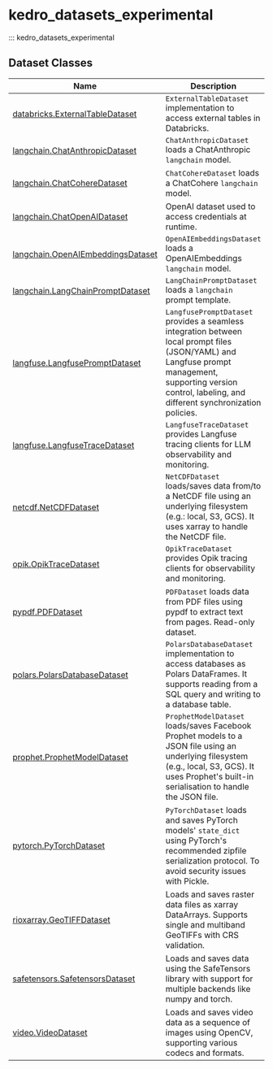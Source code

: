 # kedro_datasets_experimental

::: kedro_datasets_experimental

## Dataset Classes

Name | Description
-----|------------
[databricks.ExternalTableDataset](databricks.ExternalTableDataset.md) | ``ExternalTableDataset`` implementation to access external tables in Databricks.
[langchain.ChatAnthropicDataset](langchain.ChatAnthropicDataset.md) | ``ChatAnthropicDataset`` loads a ChatAnthropic `langchain` model.
[langchain.ChatCohereDataset](langchain.ChatCohereDataset.md) | ``ChatCohereDataset`` loads a ChatCohere `langchain` model.
[langchain.ChatOpenAIDataset](langchain.ChatOpenAIDataset.md) | OpenAI dataset used to access credentials at runtime.
[langchain.OpenAIEmbeddingsDataset](langchain.OpenAIEmbeddingsDataset.md) | ``OpenAIEmbeddingsDataset`` loads a OpenAIEmbeddings `langchain` model.
[langchain.LangChainPromptDataset](langchain.LangChainPromptDataset.md) | ``LangChainPromptDataset`` loads a `langchain` prompt template.
[langfuse.LangfusePromptDataset](langfuse.LangfusePromptDataset.md) | ``LangfusePromptDataset`` provides a seamless integration between local prompt files (JSON/YAML) and Langfuse prompt management, supporting version control, labeling, and different synchronization policies.
[langfuse.LangfuseTraceDataset](langfuse.LangfuseTraceDataset.md) | ``LangfuseTraceDataset`` provides Langfuse tracing clients for LLM observability and monitoring.
[netcdf.NetCDFDataset](netcdf.NetCDFDataset.md) | ``NetCDFDataset`` loads/saves data from/to a NetCDF file using an underlying filesystem (e.g.: local, S3, GCS). It uses xarray to handle the NetCDF file.
[opik.OpikTraceDataset](opik.OpikTraceDataset.md) | ``OpikTraceDataset`` provides Opik tracing clients for observability and monitoring.
[pypdf.PDFDataset](pypdf.PDFDataset.md) | ``PDFDataset`` loads data from PDF files using pypdf to extract text from pages. Read-only dataset.
[polars.PolarsDatabaseDataset](polars.PolarsDatabaseDataset.md) | ``PolarsDatabaseDataset`` implementation to access databases as Polars DataFrames. It supports reading from a SQL query and writing to a database table.
[prophet.ProphetModelDataset](prophet.ProphetModelDataset.md) | ``ProphetModelDataset`` loads/saves Facebook Prophet models to a JSON file using an underlying filesystem (e.g., local, S3, GCS). It uses Prophet's built-in serialisation to handle the JSON file.
[pytorch.PyTorchDataset](pytorch.PyTorchDataset.md) | ``PyTorchDataset`` loads and saves PyTorch models' `state_dict` using PyTorch's recommended zipfile serialization protocol. To avoid security issues with Pickle.
[rioxarray.GeoTIFFDataset](rioxarray.GeoTIFFDataset.md) | Loads and saves raster data files as xarray DataArrays. Supports single and multiband GeoTIFFs with CRS validation.
[safetensors.SafetensorsDataset](safetensors.SafetensorsDataset.md) | Loads and saves data using the SafeTensors library with support for multiple backends like numpy and torch.
[video.VideoDataset](video.VideoDataset.md) | Loads and saves video data as a sequence of images using OpenCV, supporting various codecs and formats.
